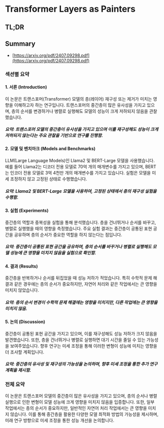 # Transformer Layers as Painters
## TL;DR
## Summary
- [https://arxiv.org/pdf/2407.09298.pdf](https://arxiv.org/pdf/2407.09298.pdf)

### 섹션별 요약

#### 1. 서론 (Introduction)
이 논문은 트랜스포머(Transformer) 모델의 층(레이어) 재구성 또는 제거가 미치는 영향을 이해하고자 하는 연구입니다. 트랜스포머의 중간층이 많은 유사성을 가지고 있으며, 층의 순서를 변경하거나 병렬로 실행해도 모델의 성능이 크게 저하되지 않음을 관찰했습니다.

##### 요약: 트랜스포머 모델의 중간층이 유사성을 가지고 있으며 이를 재구성해도 성능이 크게 저하되지 않는다는 주요 관찰을 기반으로 연구를 진행함.

#### 2. 모델 및 벤치마크 (Models and Benchmarks)
LLM(Large Language Models)인 Llama2 및 BERT-Large 모델을 사용했습니다. 예를 들어 Llama2는 디코더 전용 모델로 70억 개의 매개변수를 가지고 있으며, BERT는 인코더 전용 모델로 3억 4천만 개의 매개변수를 가지고 있습니다. 실험은 모델을 미세 조정하지 않고 고정된 상태로 수행했습니다.

##### 요약: Llama2 및 BERT-Large 모델을 사용하여, 고정된 상태에서 층의 재구성 실험을 수행함.

#### 3. 실험 (Experiments)
중간층의 역할과 중복성을 실험을 통해 분석했습니다. 층을 건너뛰거나 순서를 바꾸고, 병렬로 실행했을 때의 영향을 측정했습니다. 주요 실험 결과는 중간층이 공통된 표현 공간을 공유하며 층의 순서가 중요한 역할을 하지 않는다는 점입니다.

##### 요약: 중간층이 공통된 표현 공간을 공유하며, 층의 순서를 바꾸거나 병렬로 실행해도 모델 성능에 큰 영향을 미치지 않음을 실험으로 확인함.

#### 4. 결과 (Results)
중간층을 반복하거나 순서를 뒤집었을 때 성능 저하가 적었습니다. 특히 수학적 문제 해결과 같은 경우에는 층의 순서가 중요하지만, 자연어 처리와 같은 작업에서는 큰 영향을 미치지 않았습니다.

##### 요약: 층의 순서 변경이 수학적 문제 해결에는 영향을 미치지만, 다른 작업에는 큰 영향을 미치지 않음.

#### 5. 논의 (Discussion)
중간층이 공통된 표현 공간을 가지고 있으며, 이를 재구성해도 성능 저하가 크지 않음을 발견했습니다. 또한, 층을 건너뛰거나 병렬로 실행하면 대기 시간을 줄일 수 있는 가능성을 보여주었습니다. 향후 연구는 미세 조정을 통해 이러한 변형이 성능에 미치는 영향을 더 조사할 계획입니다.

##### 요약: 중간층의 유사성 및 재구성의 가능성을 논의하며, 향후 미세 조정을 통한 추가 연구 계획을 제시함.

### 전체 요약

이 논문은 트랜스포머 모델의 중간층이 많은 유사성을 가지고 있으며, 층의 순서나 병렬 실행으로 인한 변형이 모델 성능에 크게 영향을 미치지 않음을 입증합니다. 또한, 일부 작업에서는 층의 순서가 중요하지만, 일반적인 자연어 처리 작업에서는 큰 영향을 미치지 않습니다. 이를 통해 중간층을 활용한 다양한 모델 최적화 방법의 가능성을 제시하며, 미래 연구 방향으로 미세 조정을 통한 성능 개선을 논의합니다.